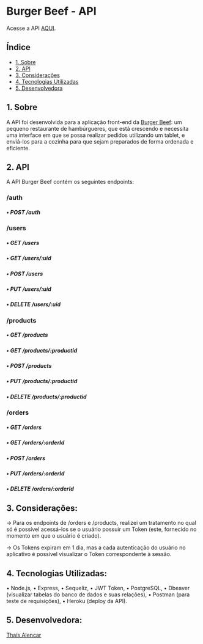 # Burger Beef - API

Acesse a API [AQUI](https://apiburgerbeef.herokuapp.com/).

## Índice

* [1. Sobre](#1-sobre)
* [2. API](#2-api)
* [3. Considerações](#3-consideracoes)
* [4. Tecnologias Utilizadas](#5-tecnologias-utilizadas)
* [5. Desenvolvedora](#5-desenvolvedora)


## 1. Sobre

A API foi desenvolvida para a aplicação front-end da [Burger Beef](https://burger-beef02.vercel.app/): um pequeno restaurante de hambúrgueres, que está crescendo e necessita uma interface em que se possa realizar pedidos utilizando um tablet, e enviá-los para a cozinha para que sejam preparados de forma ordenada e eficiente.

## 2. API

A API Burger Beef contém os seguintes endpoints:


### /auth
##### • POST /auth


### /users
##### • GET /users
##### • GET /users/:uid
##### • POST /users
##### • PUT /users/:uid
##### • DELETE /users/:uid


### /products
##### • GET /products
##### • GET /products/:productid
##### • POST /products
##### • PUT /products/:productid
##### • DELETE /products/:productid


### /orders
##### • GET /orders
##### • GET /orders/:orderId
##### • POST /orders
##### • PUT /orders/:orderId
##### • DELETE /orders/:orderId

## 3. Considerações:

-> Para os endpoints de /orders e /products, realizei um tratamento no qual só é possível acessá-los se o usuário possuir um Token (este, fornecido no momento em que o usuário é criado). 

-> Os Tokens expiram em 1 dia, mas a cada autenticação do usuário no aplicativo é possível visualizar o Token correspondente à sessão.

## 4. Tecnologias Utilizadas:

  • Node.js,
  • Express, 
  • Sequeliz, 
  • JWT Token, 
  • PostgreSQL,
  • Dbeaver (visualizar tabelas do banco de dados e suas relações), 
  • Postman (para teste de requisições),
  • Heroku (deploy da API).

## 5. Desenvolvedora:

 [Thaís Alencar](https://github.com/alencartha)





